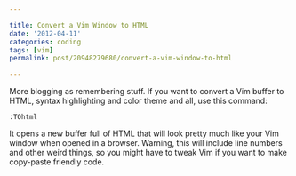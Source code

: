 ```yaml
---

title: Convert a Vim Window to HTML
date: '2012-04-11'
categories: coding
tags: [vim]
permalink: post/20948279680/convert-a-vim-window-to-html

---
```


More blogging as remembering stuff. If you want to convert a Vim buffer
to HTML, syntax highlighting and color theme and all, use this command:

    :TOhtml

It opens a new buffer full of HTML that will look pretty much like your
Vim window when opened in a browser. Warning, this will include line
numbers and other weird things, so you might have to tweak Vim if you
want to make copy-paste friendly code.
